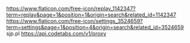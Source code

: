 https://www.flaticon.com/free-icon/replay_1142347?term=replay&page=1&position=1&origin=search&related_id=1142347
https://www.flaticon.com/free-icon/settings_3524659?term=settings&page=1&position=4&origin=search&related_id=3524659
sjp.pl
https://api.codetabs.com/v1/proxy
